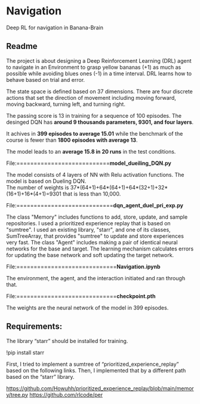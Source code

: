 # Navigation
Deep RL for navigation in Banana-Brain

## Readme

The project is about designing a Deep Reinforcement Learning (DRL) agent to navigate in an Environment to grasp yellow bananas (+1) as much as possible while avoiding blues ones (-1) in a time interval. DRL learns how to behave based on trial and error.

The state space is defined based on 37 dimensions. There are four discrete actions that set the direction of movement including moving forward, moving backward, turning left, and turning right.    

The passing score is 13 in training for a sequence of 100 episodes. The desinged DQN has **around 9 thousands parameters, 9301,  and four layers**.

It achives in **399 episodes to average 15.01** while the benchmark of the course is fewer than **1800 episodes with average 13**.

The model leads to an **average 15.8 in 20 runs** in the test conditions.




File:===========================**model_dueiling_DQN.py**

The model consists of 4 layers of NN with Relu activation functions. The model is based on Dueling DQN.  
The number of weights is 37*(64+1)+64*(64+1)+64*(32+1)+32*(16+1)+16*(4+1)=9301 that is less than 10,000.

File:============================**dqn_agent_duel_pri_exp.py**

The class "Memory" includes functions to add, store, update, and sample repositories. I used a prioritized experience replay that is based on "sumtree". 
I used an existing library, "starr", and one of its classes, SumTreeArray, that provides "sumtree" to update and store experiences very fast.
The class "Agent" includes making a pair of identical neural networks for the base and target. 
The learning mechanism calculates errors for updating the base network and soft updating the target network.

File:=============================**Navigation.ipynb**

The environment, the agent, and the interaction initiated and ran through that.

File:=============================**checkpoint.pth**

The weights are the neural network of the model in 399 episodes.



## Requirements:


The library “starr” should be installed for training.

!pip install starr

First, I tried to implement a sumtree  of “prioritized_experience_replay” based on the following links. Then, I implemented that by a different path based on the “starr” library.
 
https://github.com/Howuhh/prioritized_experience_replay/blob/main/memory/tree.py
https://github.com/rlcode/per
